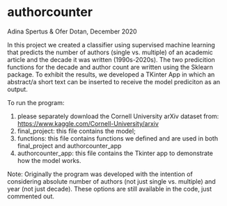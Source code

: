# authorcounter
Adina Spertus & Ofer Dotan,
December 2020

In this project we created a classifier using supervised machine learning that predicts the number of authors (single vs. multiple) of an academic article and the decade it was written (1990s-2020s). The two predicition functions for the decade and author count are written using the Sklearn package. To exhibit the results, we developed a TKinter App in which an abstract/a short text can be inserted to receive the model prediciton as an output. 

To run the program: 
1. please separately download the Cornell University arXiv dataset from: https://www.kaggle.com/Cornell-University/arxiv
2. final_project: this file contains the model;
3. functions: this file contains functions we defined and are used in both final_project and authorcounter_app
4. authorcounter_app: this file contains the Tkinter app to demonstrate how the model works.

Note: Originally the program was developed with the intention of considering absolute number of authors (not just single vs. multiple) and year (not just decade). These options are still available in the code, just commented out. 
